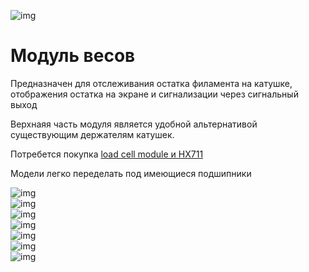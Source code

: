 ![img](https://github.com/pavluchenkor/iDryerProject/blob/main/iDryer%20v2/Hardware/Scale%20module/img/IMG_8882-web.jpeg)<br>

# Модуль весов

Предназначен для отслеживания остатка филамента на катушке, отображения остатка на экране и сигнализации через сигнальный выход

Верхнаяя часть модуля является удобной альтернативой существующим держателям катушек.

Потребется покупка [load cell module и HX711](https://aliexpress.ru/item/32860114708.html?sku_id=12000024686706530&spm=a2g2w.productlist.search_results.0.33494aa6rTvrLS)

Модели легко переделать под имеющиеся подшипники

![img](https://github.com/pavluchenkor/iDryerProject/blob/main/iDryer%20v2/Hardware/Scale%20module/img/IMG_9192-web.jpeg)<br>
![img](https://github.com/pavluchenkor/iDryerProject/blob/main/iDryer%20v2/Hardware/Scale%20module/img/IMG_9187-web.jpeg)<br>
![img](https://github.com/pavluchenkor/iDryerProject/blob/main/iDryer%20v2/Hardware/Scale%20module/img/camphoto_1144747756-web.jpeg)<br>
![img](https://github.com/pavluchenkor/iDryerProject/blob/main/iDryer%20v2/Hardware/Scale%20module/img/camphoto_959030623-web.jpeg)<br>
![img](https://github.com/pavluchenkor/iDryerProject/blob/main/iDryer%20v2/Hardware/Scale%20module/img/camphoto_1483920592-web.jpeg)<br>
![img](https://github.com/pavluchenkor/iDryerProject/blob/main/iDryer%20v2/Hardware/Scale%20module/img/IMG_9326-web.jpeg)<br>
![img](https://github.com/pavluchenkor/iDryerProject/blob/main/iDryer%20v2/Hardware/Scale%20module/img/IMG_9209-web.jpeg)<br>
